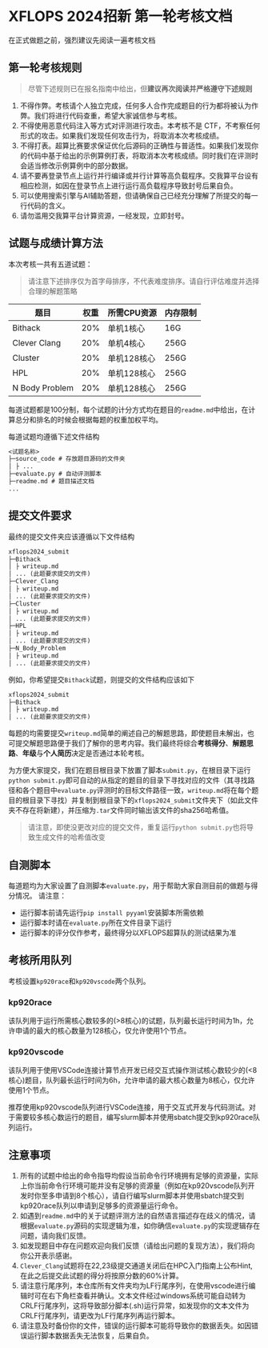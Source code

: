 # XFLOPS 2024招新 第一轮考核文档

在正式做题之前，强烈建议先阅读一遍考核文档

## 第一轮考核规则

> 尽管下述规则已在报名指南中给出，但**建议再次阅读并严格遵守下述规则**

1. 不得作弊。考核请个人独立完成，任何多人合作完成题目的行为都将被认为作弊。我们将进行代码查重，希望大家诚信参与考核。
2. 不得使用恶意代码注入等方式对评测进行攻击。本考核不是 CTF，不考察任何形式的攻击。如果我们发现任何攻击行为，将取消本次考核成绩。
3. 不得打表。超算比赛要求保证优化后源码的正确性与普适性。如果我们发现你的代码中基于给出的示例算例打表，将取消本次考核成绩。同时我们在评测时会适当修改示例算例中的部分数据。
4. 请不要再登录节点上运行并行编译或并行计算等高负载程序。交我算平台设有相应检测，如因在登录节点上进行运行高负载程序导致封号后果自负。
5. 可以使用搜索引擎与AI辅助答题，但请确保自己已经充分理解了所提交的每一行代码的含义。
6. 请勿滥用交我算平台计算资源，一经发现，立即封号。


## 试题与成绩计算方法

本次考核一共有五道试题：
> 请注意下述排序仅为首字母排序，不代表难度排序。请自行评估难度并选择合理的解题策略

题目 | 权重 | 所需CPU资源 | 内存限制 |
-----|------|---------|------|
Bithack | 20% | 单机1核心 | 16G |
Clever Clang | 20% | 单机4核心 | 256G |
Cluster | 20% | 单机128核心 | 256G |
HPL | 20% | 单机128核心 | 256G |
N Body Problem | 20% | 单机128核心 | 256G |


每道试题都是100分制，每个试题的计分方式均在题目的`readme.md`中给出，在计算总分和排名的时候会根据每题的权重加权平均。

每道试题均遵循下述文件结构

```txt
<试题名称>
├─source_code # 存放题目源码的文件夹
│ ├ ...
├─evaluate.py # 自动评测脚本
├─readme.md # 题目描述文档
...
```

## 提交文件要求

最终的提交文件夹应该遵循以下文件结构
``` txt
xflops2024_submit
├─Bithack
│ ├ writeup.md
│ ... (此题要求提交的文件)
├─Clever_Clang
│ ├ writeup.md
│ ... (此题要求提交的文件)
├─Cluster
│ ├ writeup.md
│ ... (此题要求提交的文件)
├─HPL
│ ├ writeup.md
│ ... (此题要求提交的文件)
├─N_Body_Problem
│ ├ writeup.md
│ ... (此题要求提交的文件)
```

例如，你希望提交`Bithack`试题，则提交的文件结构应该如下
``` txt
xflops2024_submit
├─Bithack
│ ├ writeup.md
│ ... (此题要求提交的文件)
```

每题的均需要提交`writeup.md`简单的阐述自己的解题思路，即使题目未解出，也可提交解题思路便于我们了解你的思考内容。我们最终将综合**考核得分**、**解题思路**、**年级**与**个人简历**决定是否通过本轮考核。

为方便大家提交，我们在题目根目录下放置了脚本`submit.py`，在根目录下运行`python submit.py`即可自动的从指定的题目的目录下寻找对应的文件（其寻找路径和各个题目中`evaluate.py`评测时的目标文件路径一致，`writeup.md`将在每个题目的根目录下寻找）并复制到根目录下的`xflops2024_submit`文件夹下（如此文件夹不存在将新建），并压缩为`.tar`文件同时输出该文件的sha256哈希值。
> 请注意，即使没更改对应的提交文件，重复运行`python submit.py`也将导致生成文件的哈希值改变


## 自测脚本

每道题均为大家设置了自测脚本`evaluate.py`，用于帮助大家自测目前的做题与得分情况。
请注意：
* 运行脚本前请先运行`pip install pyyaml`安装脚本所需依赖
* 运行脚本时请在`evaluate.py`所在文件目录下运行
* 运行脚本的评分仅作参考，最终得分以XFLOPS超算队的测试结果为准

## 考核所用队列

考核设置`kp920race`和`kp920vscode`两个队列。

### kp920race

该队列用于运行所需核心数较多的(>8核心)的试题，队列最长运行时间为1h，允许申请的最大的核心数量为128核心，仅允许使用1个节点。

### kp920vscode

该队列用于使用VSCode连接计算节点开发已经交互式操作测试核心数较少的(<8核心)题目，队列最长运行时间为6h，允许申请的最大核心数量为8核心，仅允许使用1个节点。

推荐使用kp920vscode队列进行VSCode连接，用于交互式开发与代码测试。对于需要较多核心数运行的题目，编写slurm脚本并使用sbatch提交到kp920race队列运行。

## 注意事项

1. 所有的试题中给出的命令指导均假设当前命令行环境拥有足够的资源量，实际上你当前命令行环境可能并没有足够的资源量（例如在kp920vscode队列开发时你至多申请到8个核心），请自行编写slurm脚本并使用sbatch提交到kp920race队列以申请到足够多的资源量运行命令。
2. 如遇到`readme.md`中的关于试题评测方法的自然语言描述存在歧义的情况，请根据`evaluate.py`源码的实现逻辑为准，如你确信`evaluate.py`的实现逻辑存在问题，请向我们反馈。
3. 如发现题目中存在问题欢迎向我们反馈（请给出问题的复现方法），我们将向你公开表示感谢。
4. `Clever_Clang`试题将在22,23级提交通道关闭后在HPC入门指南上公布Hint, 在此之后提交此试题的得分将按原分数的60%计算。
5. 请注意行尾序列，本仓库所有文件夹均为LF行尾序列，在使用vscode进行编辑时可在右下角栏查看并确认。文本文件经过windows系统可能自动转为CRLF行尾序列，这将导致部分脚本(.sh)运行异常，如发现你的文本文件为CRLF行尾序列，请更改为LF行尾序列再运行脚本。
6. 请注意及时备份你的文件，错误的运行脚本可能将导致你的数据丢失。如因错误运行脚本数据丢失无法恢复，后果自负。